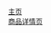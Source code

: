 [主页](https://paleomoon.github.io/LearningFrontEnd/jQuery-demo/shopping-website/index.html)  
[商品详情页](https://paleomoon.github.io/LearningFrontEnd/jQuery-demo/shopping-website/detail.html)